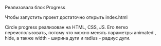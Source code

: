 Реализовала блок Progress

Чтобы запустить проект достаточно открыть index.html

Circle progress реализован на HTML, CSS, JS. Его легко переиспользовать, потому что можно менять параметры animated , hide, а также width - ширина дуги и radius - радиус дуги.
